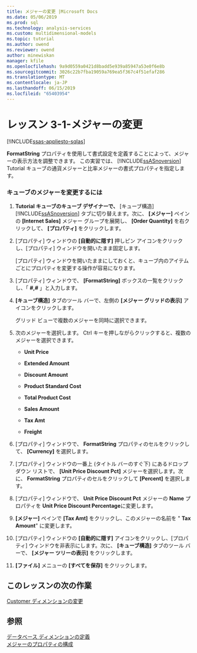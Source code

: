 ```yaml
---
title: メジャーの変更 |Microsoft Docs
ms.date: 05/06/2019
ms.prod: sql
ms.technology: analysis-services
ms.custom: multidimensional-models
ms.topic: tutorial
ms.author: owend
ms.reviewer: owend
author: minewiskan
manager: kfile
ms.openlocfilehash: 9a9d0559a0421d8badd5e939a85947a53e0f6e8b
ms.sourcegitcommit: 3026c22b7fba19059a769ea5f367c4f51efaf286
ms.translationtype: MT
ms.contentlocale: ja-JP
ms.lasthandoff: 06/15/2019
ms.locfileid: "65403954"
---
```

# <a name="lesson-3-1---modifying-measures"></a>レッスン 3-1-メジャーの変更
[!INCLUDE[ssas-appliesto-sqlas](../../includes/ssas-appliesto-sqlas.md)]

**FormatString** プロパティを使用して書式設定を定義することによって、メジャーの表示方法を調整できます。 この実習では、 [!INCLUDE[ssASnoversion](../../includes/ssasnoversion-md.md)] Tutorial キューブの通貨メジャーと比率メジャーの書式プロパティを指定します。  
  
### <a name="to-modify-the-measures-of-the-cube"></a>キューブのメジャーを変更するには  
  
1.  **Tutorial キューブのキューブ デザイナーで、** [キューブ構造] [!INCLUDE[ssASnoversion](../../includes/ssasnoversion-md.md)] タブに切り替えます。次に、 **[メジャー]** ペインの **[Internet Sales]** メジャー グループを展開し、 **[Order Quantity]** を右クリックして、 **[プロパティ]** をクリックします。  
  
2.  [プロパティ] ウィンドウの **[自動的に隠す]** 押しピン アイコンをクリックし、[プロパティ] ウィンドウを開いたまま固定します。  
  
    [プロパティ] ウィンドウを開いたままにしておくと、キューブ内のアイテムごとにプロパティを変更する操作が容易になります。  
  
3.  [プロパティ] ウィンドウで、 **[FormatString]** ボックスの一覧をクリックし、「 **#,#** 」と入力します。  
  
4.  **[キューブ構造]** タブのツール バーで、左側の **[メジャー グリッドの表示]** アイコンをクリックします。  
  
    グリッド ビューで複数のメジャーを同時に選択できます。  
  
5.  次のメジャーを選択します。 Ctrl キーを押しながらクリックすると、複数のメジャーを選択できます。  
  
    -   **Unit Price**  
  
    -   **Extended Amount**  
  
    -   **Discount Amount**  
  
    -   **Product Standard Cost**  
  
    -   **Total Product Cost**  
  
    -   **Sales Amount**  
  
    -   **Tax Amt**  
  
    -   **Freight**  
  
6.  [プロパティ] ウィンドウで、 **FormatString** プロパティのセルをクリックして、 **[Currency]** を選択します。  
  
7.  [プロパティ] ウィンドウの一番上 (タイトル バーのすぐ下) にあるドロップダウン リストで、 **[Unit Price Discount Pct]** メジャーを選択します。次に、 **FormatString** プロパティのセルをクリックして **[Percent]** を選択します。  
  
8.  [プロパティ] ウィンドウで、 **Unit Price Discount Pct** メジャーの **Name** プロパティを **Unit Price Discount Percentage**に変更します。  
  
9. **[メジャー]** ペインで **[Tax Amt]** をクリックし、このメジャーの名前を " **Tax Amount**" に変更します。  
  
10. [プロパティ] ウィンドウの **[自動的に隠す]** アイコンをクリックし、[プロパティ] ウィンドウを非表示にします。次に、 **[キューブ構造]** タブのツール バーで、 **[メジャー ツリーの表示]** をクリックします。  
  
11. **[ファイル]** メニューの **[すべてを保存]** をクリックします。  
  
## <a name="next-task-in-lesson"></a>このレッスンの次の作業  
[Customer ディメンションの変更](lesson-3-2-modifying-the-customer-dimension.md)  
  
## <a name="see-also"></a>参照  
[データベース ディメンションの定義](../multidimensional-models/define-database-dimensions.md)  
[メジャーのプロパティの構成](../multidimensional-models/configure-measure-properties.md)  
  
  
  
